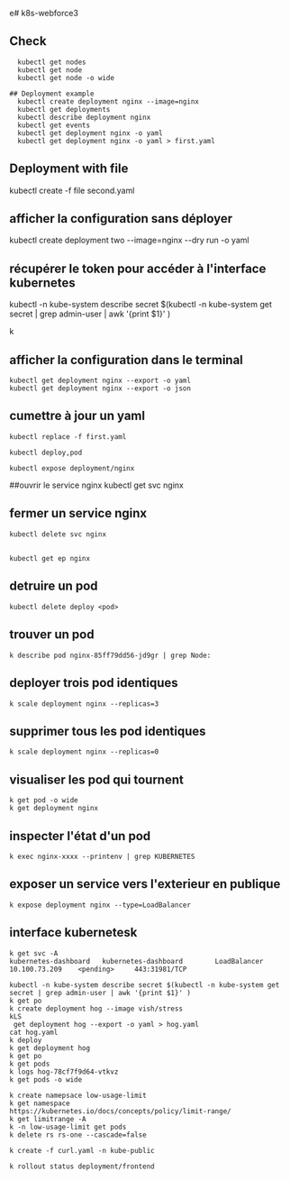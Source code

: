 e# k8s-webforce3

## Check
```shell script
  kubectl get nodes
  kubectl get node
  kubectl get node -o wide

## Deployment example
  kubectl create deployment nginx --image=nginx
  kubectl get deployments
  kubectl describe deployment nginx
  kubectl get events
  kubectl get deployment nginx -o yaml 
  kubectl get deployment nginx -o yaml > first.yaml
```
## Deployment with file
   kubectl create -f file second.yaml

## afficher la configuration sans déployer
   kubectl create deployment two --image=nginx --dry run -o yaml
   
## récupérer le token pour accéder à l'interface kubernetes
   kubectl -n kube-system describe secret $(kubectl -n kube-system get secret | grep admin-user | awk '{print $1}' )

k 
## afficher la configuration dans le terminal
    kubectl get deployment nginx --export -o yaml
    kubectl get deployment nginx --export -o json

## cumettre à jour un yaml
    kubectl replace -f first.yaml

    kubectl deploy,pod

    kubectl expose deployment/nginx
##ouvrir le service nginx
    kubectl get svc nginx
    
## fermer un service nginx
    kubectl delete svc nginx
    
##
    kubectl get ep nginx
    
## detruire un pod
    kubectl delete deploy <pod>

## trouver un pod
    k describe pod nginx-85ff79dd56-jd9gr | grep Node:
   
## deployer trois pod identiques   
    k scale deployment nginx --replicas=3
    
## supprimer tous les pod identiques
    k scale deployment nginx --replicas=0
    
    
## visualiser les pod qui tournent    
    k get pod -o wide
    k get deployment nginx

## inspecter l'état d'un pod
    k exec nginx-xxxx --printenv | grep KUBERNETES
    
## exposer un service vers l'exterieur en publique
    k expose deployment nginx --type=LoadBalancer
 
## interface kubernetesk    
    k get svc -A
    kubernetes-dashboard   kubernetes-dashboard        LoadBalancer   10.100.73.209    <pending>     443:31981/TCP 
   
    kubectl -n kube-system describe secret $(kubectl -n kube-system get secret | grep admin-user | awk '{print $1}' )
    k get po
    k create deployment hog --image vish/stress
    kLS
     get deployment hog --export -o yaml > hog.yaml
    cat hog.yaml
    k deploy
    k get deployment hog
    k get po
    k get pods
    k logs hog-78cf7f9d64-vtkvz
    k get pods -o wide
    
    k create namepsace low-usage-limit
    k get namespace
    https://kubernetes.io/docs/concepts/policy/limit-range/
    k get limitrange -A
    k -n low-usage-limit get pods
    k delete rs rs-one --cascade=false
    
    k create -f curl.yaml -n kube-public

    k rollout status deployment/frontend
    
    

    
